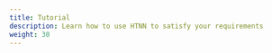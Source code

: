 ```yaml
---
title: Tutorial
description: Learn how to use HTNN to satisfy your requirements
weight: 30
---
```


